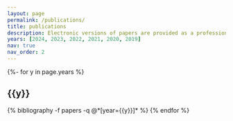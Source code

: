 ```yaml
---
layout: page
permalink: /publications/
title: publications
description: Electronic versions of papers are provided as a professional courtesy to ensure timely dissemination of academic work for individual, noncommercial purposes. Copyright resides with the respective copyright holders, as stated within each paper. These files may not be reposted without permission.
years: [2024, 2023, 2022, 2021, 2020, 2019]
nav: true
nav_order: 2
---
```

<!-- _pages/publications.md -->
<div class="publications">

{%- for y in page.years %}
  <h2 class="year">{{y}}</h2>
  {% bibliography -f papers -q @*[year={{y}}]* %}
{% endfor %}

</div>
